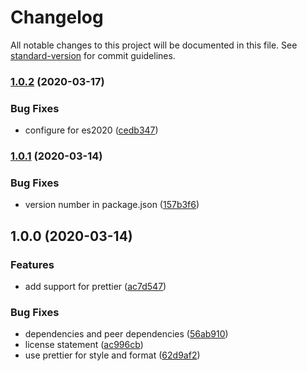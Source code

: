 # Changelog

All notable changes to this project will be documented in this file. See [standard-version](https://github.com/conventional-changelog/standard-version) for commit guidelines.

### [1.0.2](https://github.com/NuclearRedeye/eslint-config/compare/v1.0.1...v1.0.2) (2020-03-17)


### Bug Fixes

* configure for es2020 ([cedb347](https://github.com/NuclearRedeye/eslint-config/commit/cedb34717980ca7c0464ec9ca0ef32a1d4557585))

### [1.0.1](https://github.com/NuclearRedeye/eslint-config/compare/v1.0.0...v1.0.1) (2020-03-14)


### Bug Fixes

* version number in package.json ([157b3f6](https://github.com/NuclearRedeye/eslint-config/commit/157b3f6c1aba41f79de96c155a8aa805a070e340))

## 1.0.0 (2020-03-14)


### Features

* add support for prettier ([ac7d547](https://github.com/NuclearRedeye/eslint-config/commit/ac7d547b531ec0d75e99a85a41bf484c0e345a6b))


### Bug Fixes

* dependencies and peer dependencies ([56ab910](https://github.com/NuclearRedeye/eslint-config/commit/56ab91019732561b2dd05542c41c2823a3a0a105))
* license statement ([ac996cb](https://github.com/NuclearRedeye/eslint-config/commit/ac996cb610efc02199f5f122809691e5f1809472))
* use prettier for style and format ([62d9af2](https://github.com/NuclearRedeye/eslint-config/commit/62d9af200bd9957b10262b41826fda86eacfacb0))
